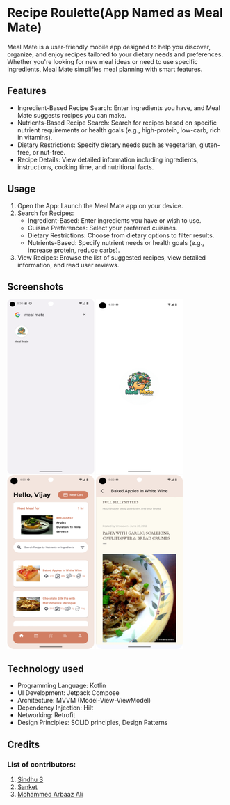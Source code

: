 # Recipe Roulette(App Named as Meal Mate)

Meal Mate is a user-friendly mobile app designed to help you discover, organize, and enjoy recipes tailored to your dietary needs and preferences. Whether you're looking for new meal ideas or need to use specific ingredients, Meal Mate simplifies meal planning with smart features.

## Features

- Ingredient-Based Recipe Search: Enter ingredients you have, and Meal Mate suggests recipes you can make.
- Nutrients-Based Recipe Search: Search for recipes based on specific nutrient requirements or health goals (e.g., high-protein, low-carb, rich in vitamins).
- Dietary Restrictions: Specify dietary needs such as vegetarian, gluten-free, or nut-free.
- Recipe Details: View detailed information including ingredients, instructions, cooking time, and nutritional facts.

## Usage

1. Open the App: Launch the Meal Mate app on your device.
2. Search for Recipes:
   - Ingredient-Based: Enter ingredients you have or wish to use.
   - Cuisine Preferences: Select your preferred cuisines.
   - Dietary Restrictions: Choose from dietary options to filter results.
   - Nutrients-Based: Specify nutrient needs or health goals (e.g., increase protein, reduce carbs).
3. View Recipes: Browse the list of suggested recipes, view detailed information, and read user reviews.

## Screenshots

<p>
   <img src="./readme/launcher_icon.png" width="200" height="400"  alt="Launcher Icon"/>
   <img src="./readme/splash.png" width="200" height="400" alt="Splash Screen" />
   <img src="./readme/home_screen.png" width="200" height="400" alt="Home Screen" />
   <img src="./readme/details_screen.png" width="200" height="400" alt="Recipe Detail Screen"/>
</p>

## Technology used
* Programming Language: Kotlin
* UI Development: Jetpack Compose
* Architecture: MVVM (Model-View-ViewModel)
* Dependency Injection: Hilt
* Networking: Retrofit
* Design Principles: SOLID principles, Design Patterns

## Credits

### List of contributors:
1. <a href="https://www.linkedin.com/in/sindhu-s-90461321/"> Sindhu S </a>
2. <a href=""> Sanket </a>
3. <a href="https://www.linkedin.com/in/mohammedarbaazali/"> Mohammed Arbaaz Ali </a>
